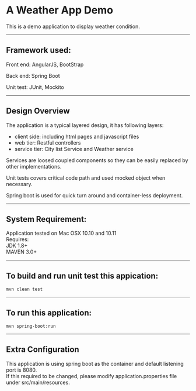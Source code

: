 # A Weather App Demo
This is a demo application to display weather condition.

------------------------------------
Framework used:
------------------------------------
Front end: AngularJS, BootStrap

Back end: Spring Boot

Unit test: JUnit, Mockito

------------------------------------
Design Overview
------------------------------------

The application is a typical layered design, it has following layers:

* client side: including html pages and javascript files
* web tier: Restful controllers
* service tier: City list Service and Weather service

Services are loosed coupled components so they can be easily
replaced by other implementations.

Unit tests covers critical code path and used mocked object when necessary.

Spring boot is used for quick turn around and container-less deployment.


------------------------------------
System Requirement:
------------------------------------
Application tested on Mac OSX 10.10 and 10.11  
Requires:  
JDK 1.8+  
MAVEN 3.0+


------------------------------------
To build and run unit test this appication:
------------------------------------
```
mvn clean test
```

------------------------------------
To run this application:
------------------------------------
```
mvn spring-boot:run
```

-------------------------
Extra Configuration
-------------------------
This application is using spring boot as the container and default listening port is 8080.  
If this required to be changed, please modify application.properties file under src/main/resources.  

